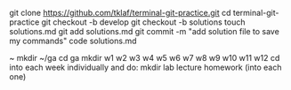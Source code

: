 git clone https://github.com/tklaf/terminal-git-practice.git
cd terminal-git-practice
git checkout -b develop
git checkout -b solutions
touch solutions.md
git add solutions.md
git commit -m "add solution file to save my commands"
code solutions.md

~
mkdir ~/ga
cd ga
mkdir w1 w2 w3 w4 w5 w6 w7 w8 w9 w10 w11 w12
cd into each week individually and do:
mkdir lab lecture homework (into each one)
